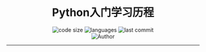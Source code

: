 <h1 align="center">Python入门学习历程</h1>
<p align="center">
  <img src="https://img.shields.io/github/languages/code-size/xcalie/python_study_progress_newbie" alt="code size"/>
  <img src="https://img.shields.io/github/languages/count/xcalie/python_study_progress_newbie" alt="languages"/>
  <img src="https://img.shields.io/github/last-commit/xcalie/python_study_progress_newbie" alt="last commit"/><br>
  <img src="https://img.shields.io/badge/Author-xcalie" alt="Author" />
</p>
<hr>
